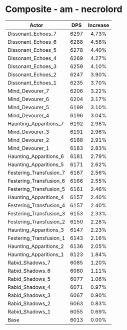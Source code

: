 # Composite - am - necrolord
| Actor | DPS | Increase |
|---|:---:|:---:|
|Dissonant_Echoes_7|6297|4.73%|
|Dissonant_Echoes_6|6288|4.58%|
|Dissonant_Echoes_5|6278|4.40%|
|Dissonant_Echoes_4|6269|4.27%|
|Dissonant_Echoes_3|6259|4.10%|
|Dissonant_Echoes_2|6247|3.90%|
|Dissonant_Echoes_1|6235|3.70%|
|Mind_Devourer_7|6206|3.22%|
|Mind_Devourer_6|6204|3.17%|
|Mind_Devourer_5|6199|3.10%|
|Mind_Devourer_4|6196|3.04%|
|Haunting_Apparitions_7|6192|2.98%|
|Mind_Devourer_3|6191|2.96%|
|Mind_Devourer_2|6188|2.91%|
|Mind_Devourer_1|6183|2.83%|
|Haunting_Apparitions_6|6181|2.79%|
|Haunting_Apparitions_5|6171|2.62%|
|Festering_Transfusion_7|6167|2.56%|
|Festering_Transfusion_6|6166|2.55%|
|Festering_Transfusion_5|6161|2.46%|
|Haunting_Apparitions_4|6157|2.40%|
|Festering_Transfusion_4|6157|2.40%|
|Festering_Transfusion_3|6153|2.33%|
|Festering_Transfusion_2|6150|2.28%|
|Haunting_Apparitions_3|6147|2.23%|
|Festering_Transfusion_1|6143|2.16%|
|Haunting_Apparitions_2|6136|2.05%|
|Haunting_Apparitions_1|6123|1.84%|
|Rabid_Shadows_7|6085|1.20%|
|Rabid_Shadows_6|6080|1.11%|
|Rabid_Shadows_5|6077|1.06%|
|Rabid_Shadows_4|6071|0.97%|
|Rabid_Shadows_3|6067|0.90%|
|Rabid_Shadows_2|6063|0.83%|
|Rabid_Shadows_1|6055|0.69%|
|Base|6013|0.00%|
